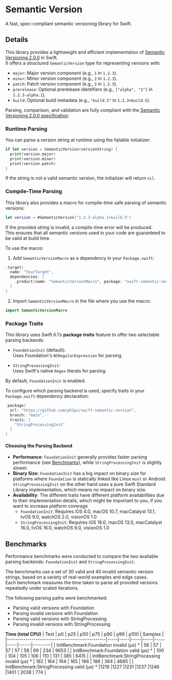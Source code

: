 # Semantic Version

A fast, spec-compliant semantic versioning library for Swift.

## Details

This library provides a lightweight and efficient implementation of [Semantic Versioning 2.0.0](https://semver.org/) in Swift.  
It offers a structured `SemanticVersion` type for representing versions with:

- `major`: Major version component (e.g., `1` in `1.2.3`).
- `minor`: Minor version component (e.g., `2` in `1.2.3`).
- `patch`: Patch version component (e.g., `3` in `1.2.3`).
- `prerelease`: Optional prerelease identifiers (e.g., `["alpha", "1"]` in `1.2.3-alpha.1`).
- `build`: Optional build metadata (e.g., `"build.5"` in `1.2.3+build.5`).

Parsing, comparison, and validation are fully compliant with the [Semantic Versioning 2.0.0 specification](https://semver.org/).

### Runtime Parsing

You can parse a version string at runtime using the failable initializer:

```swift
if let version = SemanticVersion(versionString) {
  print(version.major)
  print(version.minor)
  print(version.patch)
}
```

If the string is not a valid semantic version, the initializer will return `nil`.

### Compile-Time Parsing

This library also provides a macro for compile-time safe parsing of semantic versions:

```swift
let version = #SemanticVersion("1.2.3-alpha.1+build.5")
```

If the provided string is invalid, a compile-time error will be produced.  
This ensures that all semantic versions used in your code are guaranteed to be valid at build time.

To use the macro:

1. Add `SemanticVersionMacro` as a dependency in your `Package.swift`:

```swift
.target(
  name: "YourTarget",
  dependencies: [
    .product(name: "SemanticVersionMacro", package: "swift-semantic-version")
  ]
)
```

2. Import `SemanticVersionMacro` in the file where you use the macro:

```swift
import SemanticVersionMacro
```

### Package Traits

This library uses Swift 6.1’s **package traits** feature to offer two selectable parsing backends:

- `FoundationInit` (default):  
  Uses Foundation's `NSRegularExpression` for parsing.

- `StringProcessingInit`:  
  Uses Swift's native `Regex` literals for parsing.

By default, `FoundationInit` is enabled.

To configure which parsing backend is used, specify traits in your `Package.swift` dependency declaration:

```swift
.package(
  url: "https://github.com/ph1ps/swift-semantic-version",
  branch: "main",
  traits: [
    "StringProcessingInit"
  ]
)
```

#### Choosing the Parsing Backend

- **Performance**: `FoundationInit` generally provides faster parsing performance (see [Benchmarks](#benchmarks)), while `StringProcessingInit` is slightly slower.
- **Binary Size**: `FoundationInit` has a big impact on binary size for platforms where `Foundation` is statically linked like Linux `musl` or Android. `StringProcessingInit` on the other hand uses a pure Swift Standard Library implementation, which means no impact on binary size.
- **Availability**: The different traits have different platform availabilities due to their implementation details, which might be important to you, if you want to increase platform coverage
  - `FoundationInit`: Requires iOS 4.0, macOS 10.7, macCatalyst 13.1, tvOS 9.0, watchOS 2.0, visionOS 1.0
  - `StringProcessingInit`: Requires iOS 16.0, macOS 13.0, macCatalyst 16.0, tvOS 16.0, watchOS 9.0, visionOS 1.0

## Benchmarks

Performance benchmarks were conducted to compare the two available parsing backends: `FoundationInit` and `StringProcessingInit`.

The benchmarks use a set of 30 valid and 40 invalid semantic version strings, based on a variety of real-world examples and edge cases.  
Each benchmark measures the time taken to parse all provided versions repeatedly under scaled iterations.

The following parsing paths were benchmarked:
- Parsing valid versions with Foundation
- Parsing invalid versions with Foundation
- Parsing valid versions with StringProcessing
- Parsing invalid versions with StringProcessing

**Time (total CPU)**
| Test                                           | p0  | p25 | p50 | p75 | p90 | p99 | p100 | Samples |
|------------------------------------------------|-----|-----|-----|-----|-----|-----|------|---------|
| InitBenchmark:Foundation invalid (μs) *        |  56 |  57 |  57 |  57 |  58 |  69 |  234 |   9653  |
| InitBenchmark:Foundation valid (μs) *          | 100 | 104 | 105 | 106 | 110 | 131 |  385 |   6415  |
| InitBenchmark:StringProcessing invalid (μs) *  | 162 | 164 | 164 | 165 | 166 | 186 |  364 |   4685  |
| InitBenchmark:StringProcessing valid (μs) *    |1219 |1227 |1231 |1237 |1246 |1401 | 2038 |    774  |
